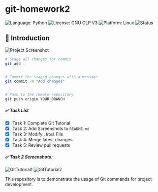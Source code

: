 # git-homework2

![Language: Python](https://img.shields.io/badge/Python-3776AB?style=for-the-badge&logo=python&logoColor=white)
![License: GNU GLP V3](https://img.shields.io/badge/GNU%20GPL%20V3-8A2BE2)
![Platform: Linux](https://img.shields.io/badge/Linux-FCC624?style=for-the-badge&logo=linux&logoColor=black)
![Status](https://github.com/CSC-510-Group-19/homework1/actions/workflows/python-app.yml/badge.svg?event=push)


## 📝 Introduction


![Project Screenshot](path/to/your/image.png)


```sh
# Stage all changes for commit
git add .


# Commit the staged changes with a message
git commit -m "Add changes"


# Push to the remote repository
git push origin YOUR_BRANCH
```

##### ✅ Task List  


- [X] Task 1: Complete Git Tutorial 
- [X] Task 2: Add Screenshots to `README.md`  
- [X] Task 3: Modify `.html` File  
- [X] Task 4: Merge latest changes  
- [X] Task 5: Review pull requests 

##### ✅ Task 2 Screenshots:
![GitTutorial1](https://github.com/user-attachments/assets/af6620c6-dd6d-4347-b99a-69aef2ac02ce)
![GitTutorial2](https://github.com/user-attachments/assets/5d0353ed-c6ec-44ba-ae72-e117723d6e7d)


This repository is to demonstrate the usage of Git commands for project development.

